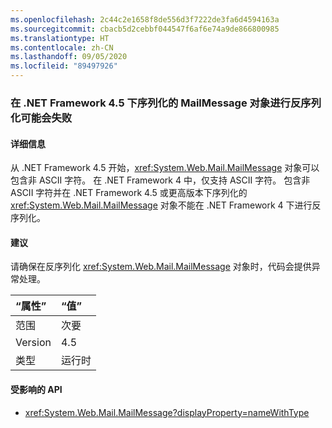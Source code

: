 ```yaml
---
ms.openlocfilehash: 2c44c2e1658f8de556d3f7222de3fa6d4594163a
ms.sourcegitcommit: cbacb5d2cebbf044547f6af6e74a9de866800985
ms.translationtype: HT
ms.contentlocale: zh-CN
ms.lasthandoff: 09/05/2020
ms.locfileid: "89497926"
---
```

### <a name="deserialization-of-mailmessage-objects-serialized-under-the-net-framework-45-may-fail"></a>在 .NET Framework 4.5 下序列化的 MailMessage 对象进行反序列化可能会失败

#### <a name="details"></a>详细信息

从 .NET Framework 4.5 开始，<xref:System.Web.Mail.MailMessage> 对象可以包含非 ASCII 字符。 在 .NET Framework 4 中，仅支持 ASCII 字符。 包含非 ASCII 字符并在 .NET Framework 4.5 或更高版本下序列化的 <xref:System.Web.Mail.MailMessage> 对象不能在 .NET Framework 4 下进行反序列化。

#### <a name="suggestion"></a>建议

请确保在反序列化 <xref:System.Web.Mail.MailMessage> 对象时，代码会提供异常处理。

| “属性”    | “值”       |
|:--------|:------------|
| 范围   |次要|
|Version|4.5|
|类型|运行时|

#### <a name="affected-apis"></a>受影响的 API

- <xref:System.Web.Mail.MailMessage?displayProperty=nameWithType>

<!--

#### Affected APIs

- `T:System.Web.Mail.MailMessage`

-->
